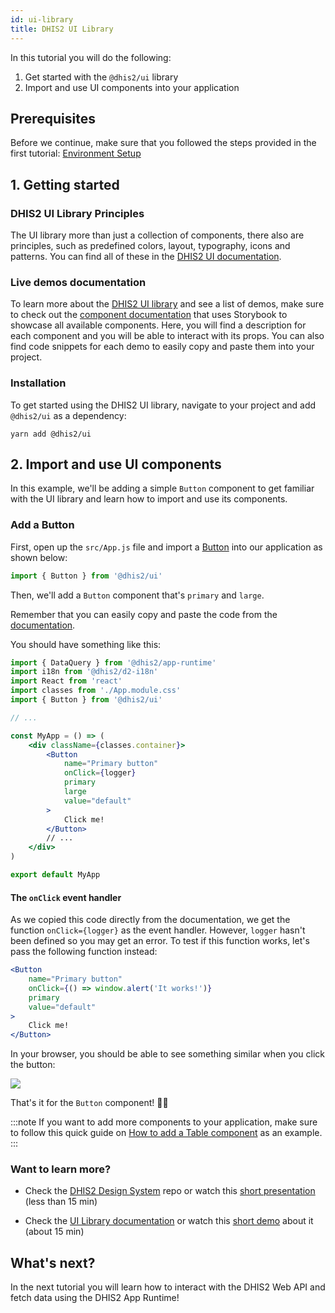 ```yaml
---
id: ui-library
title: DHIS2 UI Library
---
```


In this tutorial you will do the following:

1. Get started with the `@dhis2/ui` library
2. Import and use UI components into your application

## Prerequisites

Before we continue, make sure that you followed the steps provided in the first tutorial: [Environment Setup](/docs/tutorials/setup-env)

## 1. Getting started

### DHIS2 UI Library Principles

The UI library more than just a collection of components, there also are principles, such as predefined colors, layout, typography, icons and patterns. You can find all of these in the [DHIS2 UI documentation](/ui).

### Live demos documentation

To learn more about the [DHIS2 UI library](/ui) and see a list of demos, make sure to check out the [component documentation](/docs/ui/webcomponents) that uses Storybook to showcase all available components. Here, you will find a description for each component and you will be able to interact with its props. You can also find code snippets for each demo to easily copy and paste them into your project.

### Installation

To get started using the DHIS2 UI library, navigate to your project and add `@dhis2/ui` as a dependency:

```shell
yarn add @dhis2/ui
```

## 2. Import and use UI components

In this example, we'll be adding a simple `Button` component to get familiar with the UI library and learn how to import and use its components.

### Add a Button

First, open up the `src/App.js` file and import a [Button](pathname:///demo/?path=/docs/button--basic) into our application as shown below:

```js
import { Button } from '@dhis2/ui'
```

Then, we'll add a `Button` component that's `primary` and `large`.

Remember that you can easily copy and paste the code from the [documentation](pathname:///demo/?path=/docs/button--basic).

You should have something like this:

```jsx {5,11-13} title="src/App.js"
import { DataQuery } from '@dhis2/app-runtime'
import i18n from '@dhis2/d2-i18n'
import React from 'react'
import classes from './App.module.css'
import { Button } from '@dhis2/ui'

// ...

const MyApp = () => (
    <div className={classes.container}>
        <Button
            name="Primary button"
            onClick={logger}
            primary
            large
            value="default"
        >
            Click me!
        </Button>
        // ...
    </div>
)

export default MyApp
```

#### The `onClick` event handler

As we copied this code directly from the documentation, we get the function `onClick={logger}` as the event handler. However, `logger` hasn't been defined so you may get an error. To test if this function works, let's pass the following function instead:

```jsx {3}
<Button
    name="Primary button"
    onClick={() => window.alert('It works!')}
    primary
    value="default"
>
    Click me!
</Button>
```

In your browser, you should be able to see something similar when you click the button:

![](./assets/ui-button.png)

That's it for the `Button` component! 👏🏽

:::note
If you want to add more components to your application, make sure to follow this quick guide on [How to add a Table component](/docs/guides/ui-table) as an example.
:::

### Want to learn more?

-   Check the [DHIS2 Design System](https://github.com/dhis2/design-system#dhis2-design-system) repo or watch this [short presentation](https://youtu.be/Brvi4DsIRN8?list=PLo6Seh-066Rze0f3zo-mIRRueKdhw4Vnm&t=43) (less than 15 min)

-   Check the [UI Library documentation](/ui) or watch this [short demo](https://youtu.be/Brvi4DsIRN8?list=PLo6Seh-066Rze0f3zo-mIRRueKdhw4Vnm&t=802) about it (about 15 min)

## What's next?

In the next tutorial you will learn how to interact with the DHIS2 Web API and fetch data using the DHIS2 App Runtime!
